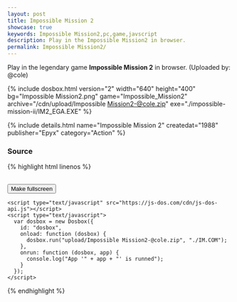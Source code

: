 ```yaml
---
layout: post
title: Impossible Mission 2
showcase: true
keywords: Impossible Mission2,pc,game,javscript
description: Play in the Impossible Mission2 in browser.
permalink: Impossible Mission2/
---
```


Play in the legendary game **Impossible Mission 2** in browser. (Uploaded by: @cole)

{% include dosbox.html version="2" width="640" height="400" bg="Impossible Mission2.png" game="Impossible_Mission2" archive="/cdn/upload/Impossible Mission2-@cole.zip" exe="./impossible-mission-ii/IM2_EGA.EXE" %}

<!--more-->

{% include details.html name="Impossible Mission 2" createdat="1988" publisher="Epyx" category="Action" %}



### Source

{% highlight html linenos %}
<!doctype html>
<html lang="en-us">
  <head>
    <meta charset="utf-8">
    <meta http-equiv="Content-Type" content="text/html; charset=utf-8">
    <title>Impossible Mission2</title>
    <style type="text/css">
      .dosbox-container { width: 640px; height: 400px; }
      .dosbox-container > .dosbox-overlay { background: url(https://js-dos.com/cdn/Impossible Mission2.png); }
    </style>
  </head>
  <body>
    <div id="dosbox"></div>
    <br/>
    <button onclick="dosbox.requestFullScreen();">Make fullscreen</button>
    
    <script type="text/javascript" src="https://js-dos.com/cdn/js-dos-api.js"></script>
    <script type="text/javascript">
      var dosbox = new Dosbox({
        id: "dosbox",
        onload: function (dosbox) {
          dosbox.run("upload/Impossible Mission2-@cole.zip", "./IM.COM");
        },
        onrun: function (dosbox, app) {
          console.log("App '" + app + "' is runned");
        }
      });
    </script>
  </body>
</html>
{% endhighlight %}
